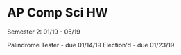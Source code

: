 # AP Comp Sci HW

Semester 2: 01/19 - 05/19

Palindrome Tester - due 01/14/19
Election'd - due 01/23/19
